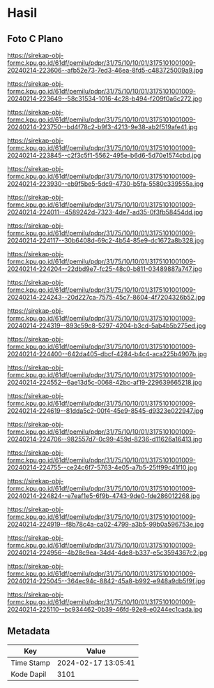 # Hasil

## Foto C Plano

https://sirekap-obj-formc.kpu.go.id/61df/pemilu/pdpr/31/75/10/10/01/3175101001009-20240214-223606--afb52e73-7ed3-46ea-8fd5-c483725009a9.jpg

https://sirekap-obj-formc.kpu.go.id/61df/pemilu/pdpr/31/75/10/10/01/3175101001009-20240214-223649--58c31534-1016-4c28-b494-f209f0a6c272.jpg

https://sirekap-obj-formc.kpu.go.id/61df/pemilu/pdpr/31/75/10/10/01/3175101001009-20240214-223750--bd4f78c2-b9f3-4213-9e38-ab2f519afe41.jpg

https://sirekap-obj-formc.kpu.go.id/61df/pemilu/pdpr/31/75/10/10/01/3175101001009-20240214-223845--c2f3c5f1-5562-495e-b6d6-5d70e1574cbd.jpg

https://sirekap-obj-formc.kpu.go.id/61df/pemilu/pdpr/31/75/10/10/01/3175101001009-20240214-223930--eb9f5be5-5dc9-4730-b5fa-5580c339555a.jpg

https://sirekap-obj-formc.kpu.go.id/61df/pemilu/pdpr/31/75/10/10/01/3175101001009-20240214-224011--4589242d-7323-4de7-ad35-0f3fb58454dd.jpg

https://sirekap-obj-formc.kpu.go.id/61df/pemilu/pdpr/31/75/10/10/01/3175101001009-20240214-224117--30b6408d-69c2-4b54-85e9-dc1672a8b328.jpg

https://sirekap-obj-formc.kpu.go.id/61df/pemilu/pdpr/31/75/10/10/01/3175101001009-20240214-224204--22dbd9e7-fc25-48c0-b811-03489887a747.jpg

https://sirekap-obj-formc.kpu.go.id/61df/pemilu/pdpr/31/75/10/10/01/3175101001009-20240214-224243--20d227ca-7575-45c7-8604-4f7204326b52.jpg

https://sirekap-obj-formc.kpu.go.id/61df/pemilu/pdpr/31/75/10/10/01/3175101001009-20240214-224319--893c59c8-5297-4204-b3cd-5ab4b5b275ed.jpg

https://sirekap-obj-formc.kpu.go.id/61df/pemilu/pdpr/31/75/10/10/01/3175101001009-20240214-224400--642da405-dbcf-4284-b4c4-aca225b4907b.jpg

https://sirekap-obj-formc.kpu.go.id/61df/pemilu/pdpr/31/75/10/10/01/3175101001009-20240214-224552--6ae13d5c-0068-42bc-af19-229639665218.jpg

https://sirekap-obj-formc.kpu.go.id/61df/pemilu/pdpr/31/75/10/10/01/3175101001009-20240214-224619--81dda5c2-00f4-45e9-8545-d9323e022947.jpg

https://sirekap-obj-formc.kpu.go.id/61df/pemilu/pdpr/31/75/10/10/01/3175101001009-20240214-224706--982557d7-0c99-459d-8236-d11626a16413.jpg

https://sirekap-obj-formc.kpu.go.id/61df/pemilu/pdpr/31/75/10/10/01/3175101001009-20240214-224755--ce24c6f7-5763-4e05-a7b5-25ff99c41f10.jpg

https://sirekap-obj-formc.kpu.go.id/61df/pemilu/pdpr/31/75/10/10/01/3175101001009-20240214-224824--e7eaf1e5-6f9b-4743-9de0-fde286012268.jpg

https://sirekap-obj-formc.kpu.go.id/61df/pemilu/pdpr/31/75/10/10/01/3175101001009-20240214-224919--f8b78c4a-ca02-4799-a3b5-99b0a596753e.jpg

https://sirekap-obj-formc.kpu.go.id/61df/pemilu/pdpr/31/75/10/10/01/3175101001009-20240214-224956--4b28c9ea-34d4-4de8-b337-e5c3594367c2.jpg

https://sirekap-obj-formc.kpu.go.id/61df/pemilu/pdpr/31/75/10/10/01/3175101001009-20240214-225045--364ec94c-8842-45a8-b992-e948a9db5f9f.jpg

https://sirekap-obj-formc.kpu.go.id/61df/pemilu/pdpr/31/75/10/10/01/3175101001009-20240214-225110--bc934462-0b39-46fd-92e8-e0244ec1cada.jpg


## Metadata

| Key        | Value               |
| ---------- | ------------------- |
| Time Stamp | 2024-02-17 13:05:41 |
| Kode Dapil | 3101                |



